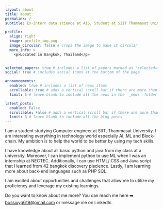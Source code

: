 ```yaml
---
layout: about
title: about
permalink: /
subtitle: Ex-intern data science at AIS, Student at SIIT Thammasat University

profile:
  align: right
  image: profile_img.png
  image_circular: false # crops the image to make it circular
  more_info: >
    <p>Located in Bangkok, Thailand</p>
    

selected_papers: true # includes a list of papers marked as "selected={true}"
social: true # includes social icons at the bottom of the page

announcements:
  enabled: true # includes a list of news items
  scrollable: true # adds a vertical scroll bar if there are more than 3 news items
  limit: 5 # leave blank to include all the news in the `_news` folder

latest_posts:
  enabled: False
  scrollable: False # adds a vertical scroll bar if there are more than 3 new posts items
  limit: 3 # leave blank to include all the blog posts
---
```


I am a student studying Computer engineer at SIIT, Thammasat University. I am interesting everything in technology world especially AI, ML and Block-chain. My ambition is to help the world to be better by using my tech skills.

I have knowledge about all basic python and java from my class at a university. Moreover, I can implement python to use ML when I was an internship at NECTEC. Additionally, I can use HTML/ CSS and Java script that I learned from 42 bangkok discovery piscience. Lastly, I am learning more about back-end languages such as PHP SQL.

I am excited about opportunities and challenges that allow me to utilize my proficiency and leverage my existing learnings.

Do you want to know about me more? You can reach me here ➡️ bossiuyg619@gmail.com or message me on LinkedIn.
